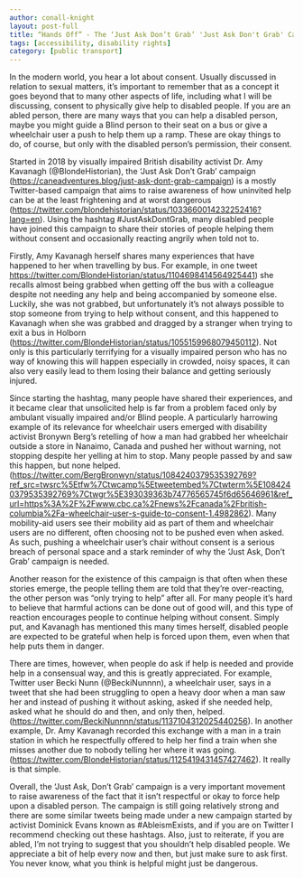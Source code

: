 ```yaml
---
author: conall-knight
layout: post-full
title: “Hands Off” - The ‘Just Ask Don’t Grab’ 'Just Ask Don't Grab' Campaign Article Campaign
tags: [accessibility, disability rights]
category: [public transport]
---
```

In the modern world, you hear a lot about consent. Usually discussed in relation to sexual matters, it’s important to remember that as a concept it goes beyond that to many other aspects of life, including what I will be discussing, consent to physically give help to disabled people. If you are an abled person, there are many ways that you can help a disabled person, maybe you might guide a Blind person to their seat on a bus or give a wheelchair user a push to help them up a ramp. These are okay things to do, of course, but only with the disabled person’s permission, their consent.



Started in 2018 by visually impaired British disability activist Dr. Amy Kavanagh (@BlondeHistorian), the ‘Just Ask Don’t Grab’ campaign (https://caneadventures.blog/just-ask-dont-grab-campaign) is a mostly Twitter-based campaign that aims to raise awareness of how uninvited help can be at the least frightening and at worst dangerous (https://twitter.com/blondehistorian/status/1033660014232252416?lang=en). Using the hashtag #JustAskDontGrab, many disabled people have joined this campaign to share their stories of people helping them without consent and occasionally reacting angrily when told not to.


 
Firstly, Amy Kavanagh herself shares many experiences that have happened to her when travelling by bus. For example, in one tweet https://twitter.com/BlondeHistorian/status/1104698414564925441) she recalls almost being grabbed when getting off the bus with a colleague despite not needing any help and being accompanied by someone else. Luckily, she was not grabbed, but unfortunately it’s not always possible to stop someone from trying to help without consent, and this happened to Kavanagh when she was grabbed and dragged by a stranger when trying to exit a bus in Holborn (https://twitter.com/BlondeHistorian/status/1055159968079450112). Not only is this particularly terrifying for a visually impaired person who has no way of knowing this will happen especially in crowded,  noisy spaces, it can also very easily lead to them losing their balance and getting seriously injured.



Since starting the hashtag, many people have shared their experiences, and it became clear that unsolicited help is far from a problem faced only by ambulant visually impaired and/or Blind people. A particularly harrowing example of its relevance for wheelchair users emerged with disability activist Bronywn Berg’s retelling of how a man had grabbed her wheelchair outside a store in Nanaimo, Canada and pushed her without warning, not stopping despite her yelling at him to stop. Many people passed by and saw this happen, but none helped. (https://twitter.com/BergBronwyn/status/1084240379535392769?ref_src=twsrc%5Etfw%7Ctwcamp%5Etweetembed%7Ctwterm%5E1084240379535392769%7Ctwgr%5E393039363b74776565745f6d65646961&ref_url=https%3A%2F%2Fwww.cbc.ca%2Fnews%2Fcanada%2Fbritish-columbia%2Fa-wheelchair-user-s-guide-to-consent-1.4982862). Many mobility-aid users see their mobility aid as part of them and wheelchair users are no different, often choosing not to be pushed even when asked. As such, pushing a wheelchair user’s chair without consent is a serious breach of personal space and a stark reminder of why the ‘Just Ask, Don’t Grab’ campaign is needed.



Another reason for the existence of this campaign is that often when these stories emerge, the people telling them are told that they’re over-reacting, the other person was “only trying to help” after all. For many people it’s hard to believe that harmful actions can be done out of good will, and this type of reaction encourages people to continue helping without consent. Simply put, and Kavanagh has mentioned this many times herself, disabled people are expected to be grateful when help is forced upon them, even when that help puts them in danger. 



There are times, however, when people do ask if help is needed and provide help in a consensual way, and this is greatly appreciated. For example, Twitter user Becki Nunn (@BeckiNunnnn), a wheelchair user, says in a tweet that she had been struggling to open a heavy door when a man saw her and instead of pushing it without asking, asked if she needed help, asked what he should do and then, and only then, helped. (https://twitter.com/BeckiNunnnn/status/1137104312025440256). In another example, Dr. Amy Kavanagh recorded this exchange with a man in a train station in which he respectfully offered to help her find a train when she misses another due to nobody telling her where it was going. (https://twitter.com/BlondeHistorian/status/1125419431457427462). It really is that simple.



Overall, the ‘Just Ask, Don’t Grab’ campaign is a very important movement to raise awareness of the fact that it isn’t respectful or okay to force help upon a disabled person. The campaign is still going relatively strong and there are some similar tweets being made under a new campaign started by activist Dominick Evans known as #AbleismExists, and if you are on Twitter I recommend checking out these hashtags. Also, just to reiterate, if you are abled, I’m not trying to suggest that you shouldn’t help disabled people. We appreciate a bit of help every now and then, but just make sure to ask first. You never know, what you think is helpful might just be dangerous.
